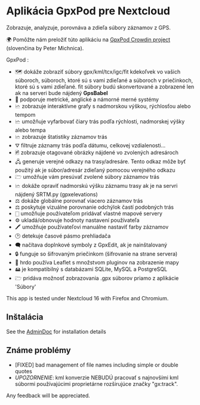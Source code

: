 # Aplikácia GpxPod pre Nextcloud

Zobrazuje, analyzuje, porovnáva a zdieľa súbory záznamov z GPS.

🌍 Pomôžte nám preložiť túto aplikáciu na [GpxPod Crowdin project](https://crowdin.com/project/gpxpod) (slovenčina by Peter Michnica).

GpxPod :

* 🗺 dokáže zobraziť súbory gpx/kml/tcx/igc/fit kdekoľvek vo vašich súboroch, súboroch, ktoré sú s vami zdieľané a súboroch v priečinkoch, ktoré sú s vami zdieľané. fit súbory budú skonvertované a zobrazené len ak na serveri bude nájdený **GpsBabel**
* 📏 podporuje metrické, anglické a námorné merné systémy
* 🗠 zobrazuje interaktívne grafy s nadmorskou výškou, rýchlosťou alebo tempom
* 🗠 umožňuje vyfarbovať čiary trás podľa rýchlosti, nadmorskej výšky alebo tempa
* 🗠 zobrazuje štatistiky záznamov trás
* ⛛ filtruje záznamy trás podľa dátumu, celkovej vzdialenosti...
* 🖻 zobrazuje otagované obrázky nájdené vo zvolených adresároch
* 🖧 generuje verejné odkazy na trasy/adresáre. Tento odkaz môže byť použitý ak je súbor/adresár zdieľaný pomocou verejného odkazu
* 🗁 umožňuje vám presúvať zvolené súbory záznamov trás
* 🗠 dokáže opraviť nadmorskú výšku záznamu trasy ak je na servri nájdený SRTM.py (gpxelevations)
* ⚖ dokáže globálne porovnať viacero záznamov trás
* ⚖ poskytuje vizuálne porovnanie odchýlok častí podobných trás
* 🀆 umožňuje používateľom pridávať vlastné mapové servery
* ⚙ ukladá/obnovuje hodnoty nastavení používateľa
* 🖍 umožňuje používateľovi manuálne nastaviť farby záznamov
* 🕑 detekuje časové pásmo prehliadača
* 🗬 načítava doplnkové symboly z GpxEdit, ak je nainštalovaný
* 🔒 funguje so šifrovaným priečinkom (šifrovanie na strane servera)
* 🍂 hrdo používa Leaflet s množstvom pluginov na zobrazenie mapy
* 🖴 je kompatibilný s databázami SQLite, MySQL a PostgreSQL
* 🗁 pridáva možnosť zobrazovania .gpx súborov priamo z aplikácie 'Súbory'

This app is tested under Nextcloud 16 with Firefox and Chromium.

## Inštalácia

See the [AdminDoc](https://gitlab.com/eneiluj/gpxpod-oc/wikis/admindoc) for installation details

## Známe problémy

* [FIXED] bad management of file names including simple or double quotes
* *UPOZORNENIE*: kml konverzie NEBUDÚ pracovať s najnovšími kml súbormi používajúcimi proprietárne rozširujúce značky "gx:track".

Any feedback will be appreciated.